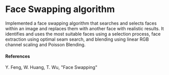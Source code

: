 # Face Swapping algorithm

Implemented a face swapping algorithm that searches and selects faces within an
image and replaces them with another face with realistic results.
It identifies and uses the most suitable faces using a
selection process, face extraction using optimal seam search, and
blending using linear RGB channel scaling and Poisson Blending.

#### References

Y. Feng, W. Huang, T. Wu, "Face Swapping"